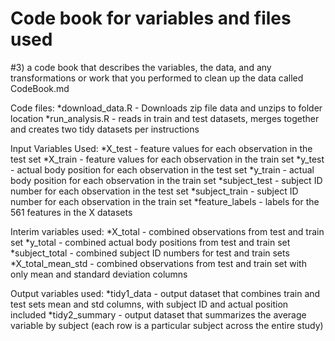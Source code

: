 # Code book for variables and files used
#3) a code book that describes the variables, the data, and any transformations or work that you performed to clean up the data called CodeBook.md

Code files:
*download_data.R - Downloads zip file data and unzips to folder location
*run_analysis.R - reads in train and test datasets, merges together and creates two tidy datasets per instructions


Input Variables Used:
*X_test - feature values for each observation in the test set
*X_train - feature values for each observation in the train set
*y_test - actual body position for each observation in the test set
*y_train - actual body position for each observation in the train set
*subject_test - subject ID number for each observation in the test set
*subject_train - subject ID number for each observation in the train set
*feature_labels - labels for the 561 features in the X datasets

Interim variables used:
*X_total - combined observations from test and train set
*y_total - combined actual body positions from test and train set
*subject_total - combined subject ID numbers for test and train sets
*X_total_mean_std - combined observations from test and train set with only mean and standard deviation columns


Output variables used:
*tidy1_data - output dataset that combines train and test sets mean and std columns, with subject ID and actual position included
*tidy2_summary - output dataset that summarizes the average variable by subject (each row is a particular subject across the entire study)